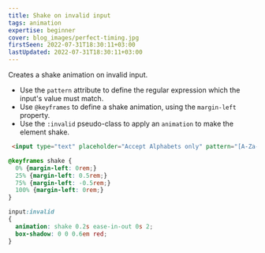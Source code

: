 ```yaml
---
title: Shake on invalid input
tags: animation
expertise: beginner
cover: blog_images/perfect-timing.jpg
firstSeen: 2022-07-31T18:30:11+03:00
lastUpdated: 2022-07-31T18:30:11+03:00
---
```


Creates a shake animation on invalid input.

- Use the `pattern` attribute to define the regular expression which the input's value must match.
- Use `@keyframes` to define a shake animation, using the `margin-left` property.
- Use the `:invalid` pseudo-class to apply an `animation` to make the element shake.

```html
 <input type="text" placeholder="Accept Alphabets only" pattern="[A-Za-z]*">
```

```css
@keyframes shake {
  0% {margin-left: 0rem;}
  25% {margin-left: 0.5rem;}
  75% {margin-left: -0.5rem;}
  100% {margin-left: 0rem;}
}

input:invalid
{
  animation: shake 0.2s ease-in-out 0s 2;
  box-shadow: 0 0 0.6em red;
}
```

